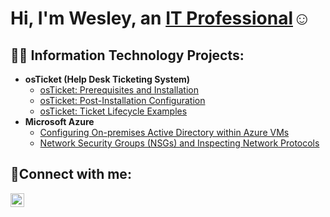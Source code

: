 <h1>Hi, I'm Wesley, an <a href="https://linkedin.com/in/Josh">IT Professional</a>☺</h1>

<h2>👨‍💻 Information Technology Projects:</h2>

- <b>osTicket (Help Desk Ticketing System)</b>
  - [osTicket: Prerequisites and Installation](https://github.com/wrhoderick/osticket-prereqs)
  - [osTicket: Post-Installation Configuration](https://github.com/wrhoderick/post-install-config)
  - [osTicket: Ticket Lifecycle Examples](https://github.com/wrhoderick/ticket-lifecycle)
- <b>Microsoft Azure</b>
  - [Configuring On-premises Active Directory within Azure VMs](https://github.com/wrhoderick/configure-ad)
  - [Network Security Groups (NSGs) and Inspecting Network Protocols](https://github.com/wrhoderick/azure-network-protocols)

<h2>🤳Connect with me:</h2>

[<img align="left" alt="Wesley | LinkedIn" width="22px" src="https://cdn.jsdelivr.net/npm/simple-icons@v3/icons/linkedin.svg" />][linkedin]

[linkedin]: https://linkedin.com/in/wesley-rhoderick-3467a848
